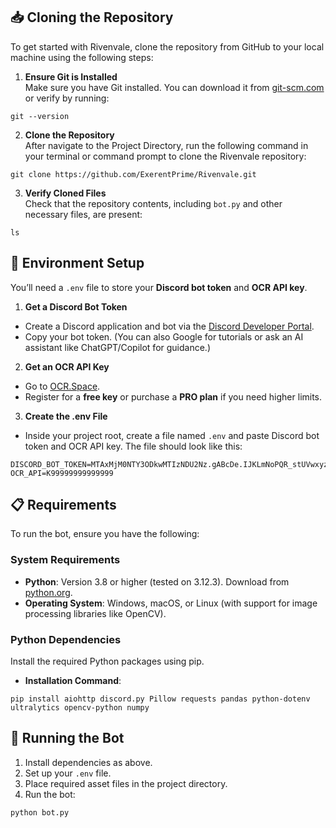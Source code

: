 ## 📥 Cloning the Repository

To get started with Rivenvale, clone the repository from GitHub to your local machine using the following steps:

1. **Ensure Git is Installed**  
   Make sure you have Git installed. You can download it from [git-scm.com](https://git-scm.com/downloads) or verify by running:
```
git --version
```
2. **Clone the Repository**  
After navigate to the Project Directory, run the following command in your terminal or command prompt to clone the Rivenvale repository:
```
git clone https://github.com/ExerentPrime/Rivenvale.git
```
3. **Verify Cloned Files**  
Check that the repository contents, including `bot.py` and other necessary files, are present:
```
ls
```

## 🔧 Environment Setup

You’ll need a `.env` file to store your **Discord bot token** and **OCR API key**.

1. **Get a Discord Bot Token**
- Create a Discord application and bot via the [Discord Developer Portal](https://discord.com/developers/applications).  
- Copy your bot token. (You can also Google for tutorials or ask an AI assistant like ChatGPT/Copilot for guidance.)

2. **Get an OCR API Key**
- Go to [OCR.Space](https://ocr.space/ocrapi/freekey).  
- Register for a **free key** or purchase a **PRO plan** if you need higher limits.

3. **Create the .env File**
- Inside your project root, create a file named `.env` and paste Discord bot token and OCR API key. The file should look like this:
```
DISCORD_BOT_TOKEN=MTAxMjM0NTY3ODkwMTIzNDU2Nz.gABcDe.IJKLmNoPQR_stUVwxyz12345AbCdEfGhIjKl
OCR_API=K99999999999999
```
## 📋 Requirements

To run the bot, ensure you have the following:

### System Requirements
- **Python**: Version 3.8 or higher (tested on 3.12.3). Download from [python.org](https://www.python.org/downloads/).
- **Operating System**: Windows, macOS, or Linux (with support for image processing libraries like OpenCV).

### Python Dependencies
Install the required Python packages using pip.

- **Installation Command**:
```
pip install aiohttp discord.py Pillow requests pandas python-dotenv ultralytics opencv-python numpy
```

## 🚀 Running the Bot
1. Install dependencies as above.
2. Set up your `.env` file.
3. Place required asset files in the project directory.
4. Run the bot:
```
python bot.py
```
